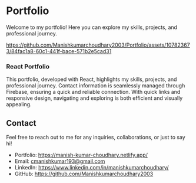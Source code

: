 # Portfolio
Welcome to my portfolio! Here you can explore my skills, projects, and professional journey.

https://github.com/Manishkumarchoudhary2003/Portfolio/assets/107823673/84fac1a8-60c1-441f-bace-571b2e5cad31



### React Portfolio

This portfolio, developed with React, highlights my skills, projects, and professional journey. 
Contact information is seamlessly managed through Firebase, ensuring a quick and reliable connection. 
With quick links and responsive design, navigating and exploring is both efficient and visually appealing.

## Contact

Feel free to reach out to me for any inquiries, collaborations, or just to say hi!

- Portfolio: https://manish-kumar-choudhary.netlify.app/
- Email: cmanishkumar193@gmail.com
- LinkedIn: https://www.linkedin.com/in/manishkumarchoudhary/
- GitHub: https://github.com/Manishkumarchoudhary2003


